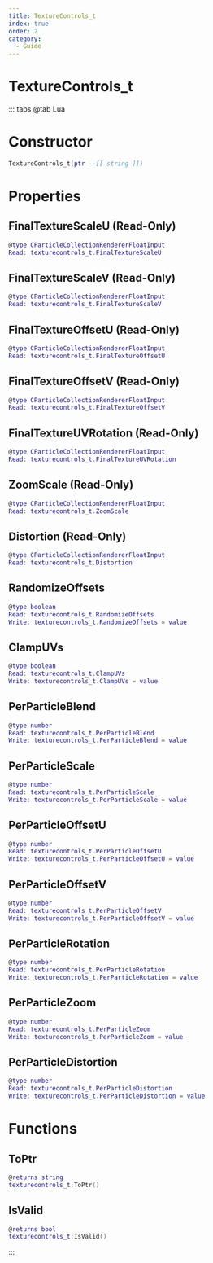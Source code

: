 ```yaml
---
title: TextureControls_t
index: true
order: 2
category:
  - Guide
---
```


# TextureControls_t

::: tabs
@tab Lua
# Constructor
```lua
TextureControls_t(ptr --[[ string ]])
```
# Properties
## FinalTextureScaleU (Read-Only)
```lua
@type CParticleCollectionRendererFloatInput
Read: texturecontrols_t.FinalTextureScaleU
```
## FinalTextureScaleV (Read-Only)
```lua
@type CParticleCollectionRendererFloatInput
Read: texturecontrols_t.FinalTextureScaleV
```
## FinalTextureOffsetU (Read-Only)
```lua
@type CParticleCollectionRendererFloatInput
Read: texturecontrols_t.FinalTextureOffsetU
```
## FinalTextureOffsetV (Read-Only)
```lua
@type CParticleCollectionRendererFloatInput
Read: texturecontrols_t.FinalTextureOffsetV
```
## FinalTextureUVRotation (Read-Only)
```lua
@type CParticleCollectionRendererFloatInput
Read: texturecontrols_t.FinalTextureUVRotation
```
## ZoomScale (Read-Only)
```lua
@type CParticleCollectionRendererFloatInput
Read: texturecontrols_t.ZoomScale
```
## Distortion (Read-Only)
```lua
@type CParticleCollectionRendererFloatInput
Read: texturecontrols_t.Distortion
```
## RandomizeOffsets 
```lua
@type boolean
Read: texturecontrols_t.RandomizeOffsets
Write: texturecontrols_t.RandomizeOffsets = value
```
## ClampUVs 
```lua
@type boolean
Read: texturecontrols_t.ClampUVs
Write: texturecontrols_t.ClampUVs = value
```
## PerParticleBlend 
```lua
@type number
Read: texturecontrols_t.PerParticleBlend
Write: texturecontrols_t.PerParticleBlend = value
```
## PerParticleScale 
```lua
@type number
Read: texturecontrols_t.PerParticleScale
Write: texturecontrols_t.PerParticleScale = value
```
## PerParticleOffsetU 
```lua
@type number
Read: texturecontrols_t.PerParticleOffsetU
Write: texturecontrols_t.PerParticleOffsetU = value
```
## PerParticleOffsetV 
```lua
@type number
Read: texturecontrols_t.PerParticleOffsetV
Write: texturecontrols_t.PerParticleOffsetV = value
```
## PerParticleRotation 
```lua
@type number
Read: texturecontrols_t.PerParticleRotation
Write: texturecontrols_t.PerParticleRotation = value
```
## PerParticleZoom 
```lua
@type number
Read: texturecontrols_t.PerParticleZoom
Write: texturecontrols_t.PerParticleZoom = value
```
## PerParticleDistortion 
```lua
@type number
Read: texturecontrols_t.PerParticleDistortion
Write: texturecontrols_t.PerParticleDistortion = value
```
# Functions
## ToPtr
```lua
@returns string
texturecontrols_t:ToPtr()
```
## IsValid
```lua
@returns bool
texturecontrols_t:IsValid()
```

:::